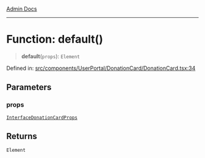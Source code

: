 [Admin Docs](/)

---

# Function: default()

> **default**(`props`): `Element`

Defined in: [src/components/UserPortal/DonationCard/DonationCard.tsx:34](https://github.com/PalisadoesFoundation/talawa-admin/blob/main/src/components/UserPortal/DonationCard/DonationCard.tsx#L34)

## Parameters

### props

[`InterfaceDonationCardProps`](../../../../../types/Donation/interface/interfaces/InterfaceDonationCardProps.md)

## Returns

`Element`
